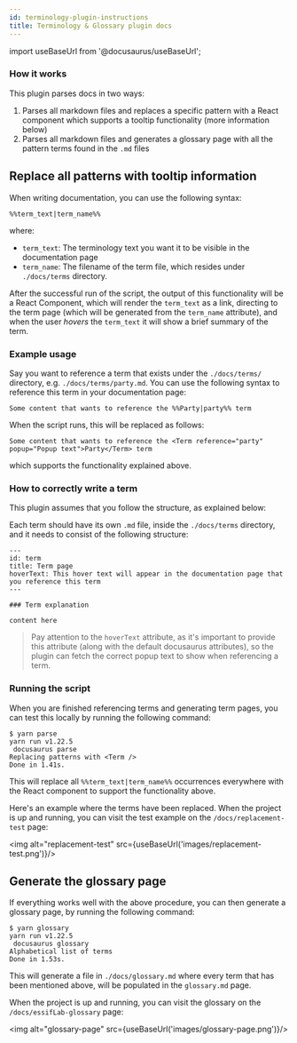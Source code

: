 ```yaml
---
id: terminology-plugin-instructions
title: Terminology & Glossary plugin docs
---
```

import useBaseUrl from '@docusaurus/useBaseUrl';


### How it works

This plugin parses docs in two ways:

  1. Parses all markdown files and replaces a specific pattern with a React 
  component which supports a tooltip functionality (more information below)
  2. Parses all markdown files and generates a glossary page with all the 
  pattern terms found in the `.md` files
  
## Replace all patterns with tooltip information

When writing documentation, you can use the following syntax:

```
%%term_text|term_name%%
```

where:
- `term_text`: The terminology text you want it to be visible in the documentation 
page
- `term_name`: The filename of the term file, which resides under `./docs/terms` directory.

After the successful run of the script, the output of this functionality will be 
a React Component, which will render the `term_text` as a link, directing to 
the term page (which will be generated from the `term_name` attribute), and 
when the user *hovers* the `term_text` it will show a brief summary of the term.

### Example usage

Say you want to reference a term that exists under the `./docs/terms/` directory, 
e.g. `./docs/terms/party.md`. You can use the following syntax to reference 
this term in your documentation page:

```
Some content that wants to reference the %%Party|party%% term
```

When the script runs, this will be replaced as follows:

```
Some content that wants to reference the <Term reference="party" popup="Popup text">Party</Term> term
```

which supports the functionality explained above.

### How to correctly write a term

This plugin assumes that you follow the structure, as explained below:

Each term should have its own `.md` file, inside the `./docs/terms` directory, 
and it needs to consist of the following structure:

```title="./docs/terms/term.md"
---
id: term
title: Term page
hoverText: This hover text will appear in the documentation page that you reference this term
---

### Term explanation

content here
```

> Pay attention to the `hoverText` attribute, as it's important to provide this 
>attribute (along with the default docusaurus attributes), so the plugin can 
>fetch the correct popup text to show when referencing a term.

### Running the script

When you are finished referencing terms and generating term pages, you can test 
this locally by running the following command:

```.shell script
$ yarn parse
yarn run v1.22.5
 docusaurus parse
Replacing patterns with <Term />
Done in 1.41s.
```

This will replace all `%%term_text|term_name%%` occurrences everywhere with the 
React component to support the functionality above.

Here's an example where the terms have been replaced. When the project is up 
and running, you can visit the test example on the `/docs/replacement-test` page:

<img alt="replacement-test" src={useBaseUrl('images/replacement-test.png')}/>


## Generate the glossary page

If everything works well with the above procedure, you can then generate a 
glossary page, by running the following command:

```.shell script
$ yarn glossary
yarn run v1.22.5
 docusaurus glossary
Alphabetical list of terms
Done in 1.53s.
```

This will generate a file in `./docs/glossary.md` where every term that has been 
mentioned above, will be populated in the `glossary.md` page.

When the project is up and running, you can visit the glossary on the `/docs/essifLab-glossary` page:

 <img alt="glossary-page" src={useBaseUrl('images/glossary-page.png')}/>
